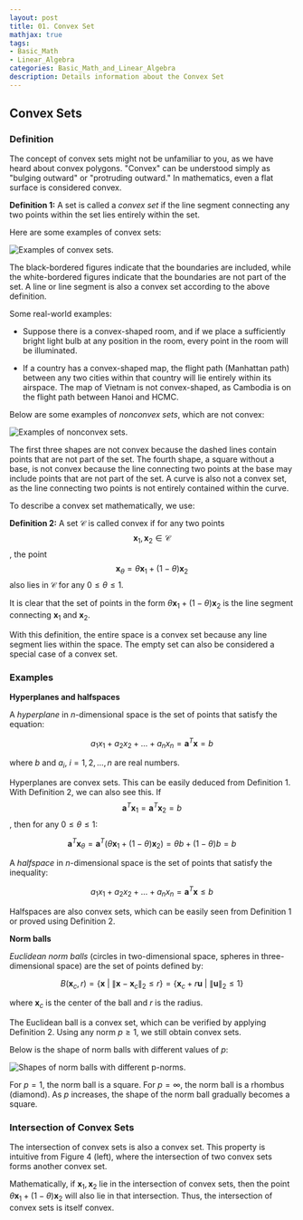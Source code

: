 ```yaml
---
layout: post
title: 01. Convex Set
mathjax: true
tags:
- Basic_Math
- Linear_Algebra
categories: Basic_Math_and_Linear_Algebra
description: Details information about the Convex Set
---
```


## Convex Sets

### Definition

The concept of convex sets might not be unfamiliar to you, as we have
heard about convex polygons. \"Convex\" can be understood simply as
\"bulging outward\" or \"protruding outward.\" In mathematics, even a
flat surface is considered convex.

**Definition 1:** A set is called a *convex set* if the line segment
connecting any two points within the set lies entirely within the set.

Here are some examples of convex sets:

![Examples of convex sets.](/MLDL/assets/img/16_convexity/convexsets.png)

The black-bordered figures indicate that the boundaries are included,
while the white-bordered figures indicate that the boundaries are not
part of the set. A line or line segment is also a convex set according
to the above definition.

Some real-world examples:

-   Suppose there is a convex-shaped room, and if we place a
    sufficiently bright light bulb at any position in the room, every
    point in the room will be illuminated.

-   If a country has a convex-shaped map, the flight path (Manhattan
    path) between any two cities within that country will lie entirely
    within its airspace. The map of Vietnam is not convex-shaped, as
    Cambodia is on the flight path between Hanoi and HCMC.

Below are some examples of *nonconvex sets*, which are not convex:

![Examples of nonconvex sets.](/MLDL/assets/img/16_convexity/nonconvexsets.png)

The first three shapes are not convex because the dashed lines contain
points that are not part of the set. The fourth shape, a square without
a base, is not convex because the line connecting two points at the base
may include points that are not part of the set. A curve is also not a
convex set, as the line connecting two points is not entirely contained
within the curve.

To describe a convex set mathematically, we use:

**Definition 2:** A set $\mathcal{C}$ is called convex if for any two
points $$\mathbf{x}_1, \mathbf{x}_2 \in \mathcal{C}$$, the point
$$\mathbf{x}_{\theta} = \theta \mathbf{x}_1 + (1 - \theta) \mathbf{x}_2$$
also lies in $\mathcal{C}$ for any $0 \leq \theta \leq 1$.

It is clear that the set of points in the form
$\theta \mathbf{x}_1 + (1 - \theta) \mathbf{x}_2$ is the line segment
connecting $\mathbf{x}_1$ and $\mathbf{x}_2$.

With this definition, the entire space is a convex set because any line
segment lies within the space. The empty set can also be considered a
special case of a convex set.

### Examples

**Hyperplanes and halfspaces**

A *hyperplane* in $n$-dimensional space is the set of points that
satisfy the equation:

$$a_1 x_1 + a_2 x_2 + \dots + a_n x_n = \mathbf{a}^T \mathbf{x} = b$$

where $b$ and $a_i$, $i = 1, 2, \dots, n$ are real numbers.

Hyperplanes are convex sets. This can be easily deduced from
Definition 1. With Definition 2, we can also see this. If
$$\mathbf{a}^T \mathbf{x}_1 = \mathbf{a}^T \mathbf{x}_2 = b$$, then for
any $0 \leq \theta \leq 1$:

$$\mathbf{a}^T \mathbf{x}_{\theta} = \mathbf{a}^T (\theta \mathbf{x}_1 + (1 - \theta) \mathbf{x}_2) = \theta b + (1 - \theta) b = b$$

A *halfspace* in $n$-dimensional space is the set of points that satisfy
the inequality:

$$a_1 x_1 + a_2 x_2 + \dots + a_n x_n = \mathbf{a}^T \mathbf{x} \leq b$$

Halfspaces are also convex sets, which can be easily seen from
Definition 1 or proved using Definition 2.

**Norm balls**

*Euclidean norm balls* (circles in two-dimensional space, spheres in three-dimensional space) are the set of points defined by:

$$B(\mathbf{x}_c, r) = \left\{\mathbf{x} ~\big|~ \|\mathbf{x} - \mathbf{x}_c\|_2 \leq r \right\} = \left\{\mathbf{x}_c + r\mathbf{u} ~|~ \|\mathbf{u}\|_2 \leq 1 \right\}$$

where $\mathbf{x}_c$ is the center of the ball and $r$ is the radius.

The Euclidean ball is a convex set, which can be verified by applying
Definition 2. Using any norm $p \geq 1$, we still obtain convex sets.

Below is the shape of norm balls with different values of $p$:

![Shapes of norm balls with different $p$-norms.](/MLDL/assets/img/16_convexity/normballs.png)

For $p = 1$, the norm ball is a square. For $p = \infty$, the norm ball
is a rhombus (diamond). As $p$ increases, the shape of the norm ball
gradually becomes a square.

### Intersection of Convex Sets

The intersection of convex sets is also a convex set. This property is
intuitive from Figure 4 (left), where the intersection of two convex
sets forms another convex set.

Mathematically, if $\mathbf{x}_1, \mathbf{x}_2$ lie in the intersection
of convex sets, then the point
$\theta \mathbf{x}_1 + (1 - \theta) \mathbf{x}_2$ will also lie in that
intersection. Thus, the intersection of convex sets is itself convex.
